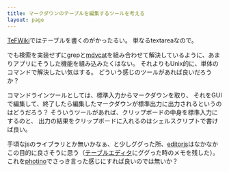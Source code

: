 ```yaml
---
title: マークダウンのテーブルを編集するツールを考える
layout: page
---
```


[TeFWiki](https://karino2.github.io/RandomThoughts/TeFWiki)ではテーブルを書くのがかったるい。
単なるtextareaなので。

でも検索を実装せずにgrepと[mdvcat](https://karino2.github.io/RandomThoughts/mdvcat)を組み合わせて解決しているように、あまりアプリにそうした機能を組み込みたくはない。
それよりもUnix的に、単体のコマンドで解決したい気はする。
どういう感じのツールがあれば良いだろうか？

コマンドラインツールとしては、標準入力からマークダウンを取り、
それをGUIで編集して、終了したら編集したマークダウンが標準出力に出力されるというのはどうだろう？
そういうツールがあれば、クリップボードの中身を標準入力にするのと、
出力の結果をクリップボードに入れるのはシェルスクリプトで書けば良い。

手頃なjsのライブラリとか無いかなぁ、と少しググった所、[editorjs](https://karino2.github.io/RandomThoughts/editorjs)はなかなかこの目的に良さそうに思う（[テーブルエディタ](https://karino2.github.io/RandomThoughts/テーブルエディタ)にググった時のメモを残した）。
これを[photino](https://karino2.github.io/RandomThoughts/photino)でさっき言った感じにすれば良いのでは無いか？